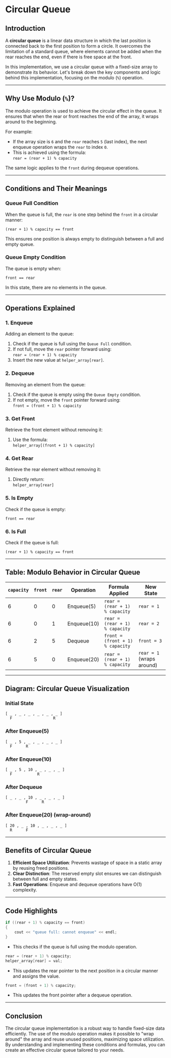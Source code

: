 # Circular Queue

## Introduction
A **circular queue** is a linear data structure in which the last position is connected back to the first position to form a circle. It overcomes the limitation of a standard queue, where elements cannot be added when the rear reaches the end, even if there is free space at the front.

In this implementation, we use a circular queue with a fixed-size array to demonstrate its behavior. Let's break down the key components and logic behind this implementation, focusing on the modulo (`%`) operation.

---

## Why Use Modulo (`%`)?
The modulo operation is used to achieve the circular effect in the queue. It ensures that when the rear or front reaches the end of the array, it wraps around to the beginning.

For example:
- If the array size is `6` and the `rear` reaches `5` (last index), the next enqueue operation wraps the `rear` to index `0`.
- This is achieved using the formula:  
  `rear = (rear + 1) % capacity`

The same logic applies to the `front` during dequeue operations.

---

## Conditions and Their Meanings

### Queue Full Condition
When the queue is full, the `rear` is one step behind the `front` in a circular manner:

```
(rear + 1) % capacity == front
```
This ensures one position is always empty to distinguish between a full and empty queue.

### Queue Empty Condition
The queue is empty when:

```
front == rear
```
In this state, there are no elements in the queue.

---

## Operations Explained

### 1. Enqueue
Adding an element to the queue:
1. Check if the queue is full using the `Queue Full` condition.
2. If not full, move the `rear` pointer forward using:  
   `rear = (rear + 1) % capacity`
3. Insert the new value at `helper_array[rear]`.

### 2. Dequeue
Removing an element from the queue:
1. Check if the queue is empty using the `Queue Empty` condition.
2. If not empty, move the `front` pointer forward using:  
   `front = (front + 1) % capacity`

### 3. Get Front
Retrieve the front element without removing it:
1. Use the formula:  
   `helper_array[(front + 1) % capacity]`

### 4. Get Rear
Retrieve the rear element without removing it:
1. Directly return:  
   `helper_array[rear]`

### 5. Is Empty
Check if the queue is empty:
```
front == rear
```

### 6. Is Full
Check if the queue is full:
```
(rear + 1) % capacity == front
```

---

## Table: Modulo Behavior in Circular Queue

| `capacity` | `front` | `rear` | Operation      | Formula Applied                | New State              |
|------------|---------|--------|----------------|---------------------------------|------------------------|
| 6          | 0       | 0      | Enqueue(5)     | `rear = (rear + 1) % capacity` | `rear = 1`            |
| 6          | 0       | 1      | Enqueue(10)    | `rear = (rear + 1) % capacity` | `rear = 2`            |
| 6          | 2       | 5      | Dequeue        | `front = (front + 1) % capacity` | `front = 3`          |
| 6          | 5       | 0      | Enqueue(20)    | `rear = (rear + 1) % capacity` | `rear = 1` (wraps around) |

---

## Diagram: Circular Queue Visualization
### Initial State
```
[ _ , _ , _ , _ , _ , _ ]
  F                  R
```
### After Enqueue(5)
```
[ _ , 5 , _ , _ , _ , _ ]
  F      R
```
### After Enqueue(10)
```
[ _ , 5 , 10 , _ , _ , _ ]
  F           R
```
### After Dequeue
```
[ _ , _ , 10 , _ , _ , _ ]
         F      R
```
### After Enqueue(20) (wrap-around)
```
[ 20 , _ , 10 , _ , _ , _ ]
  R      F
```

---

## Benefits of Circular Queue
1. **Efficient Space Utilization**: Prevents wastage of space in a static array by reusing freed positions.
2. **Clear Distinction**: The reserved empty slot ensures we can distinguish between full and empty states.
3. **Fast Operations**: Enqueue and dequeue operations have O(1) complexity.

---

## Code Highlights
```cpp
if ((rear + 1) % capacity == front)
{
    cout << "queue full: cannot enqueue" << endl;
}
```
- This checks if the queue is full using the modulo operation.

```cpp
rear = (rear + 1) % capacity;
helper_array[rear] = val;
```
- This updates the rear pointer to the next position in a circular manner and assigns the value.

```cpp
front = (front + 1) % capacity;
```
- This updates the front pointer after a dequeue operation.

---

## Conclusion
The circular queue implementation is a robust way to handle fixed-size data efficiently. The use of the modulo operation makes it possible to "wrap around" the array and reuse unused positions, maximizing space utilization. By understanding and implementing these conditions and formulas, you can create an effective circular queue tailored to your needs.

